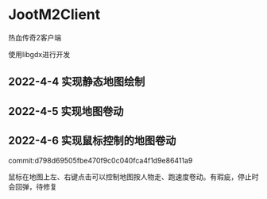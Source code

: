 # JootM2Client
热血传奇2客户端

使用libgdx进行开发

## 2022-4-4 实现静态地图绘制

## 2022-4-5 实现地图卷动

## 2022-4-6 实现鼠标控制的地图卷动

commit:d798d69505fbe470f9c0c040fca4f1d9e86411a9

鼠标在地图上左、右键点击可以控制地图按人物走、跑速度卷动。有瑕疵，停止时会回弹，待修复
